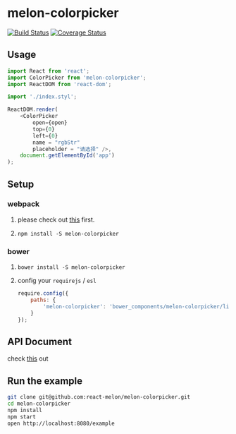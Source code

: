 # melon-colorpicker

[![Build Status](https://travis-ci.org/react-melon/melon-colorpicker.svg?branch=master)](https://travis-ci.org/react-melon/melon-colorpicker)
[![Coverage Status](https://coveralls.io/repos/github/react-melon/melon-colorpicker/badge.svg?branch=master)](https://coveralls.io/github/react-melon/melon-colorpicker?branch=master)

## Usage

```js
import React from 'react';
import ColorPicker from 'melon-colorpicker';
import ReactDOM from 'react-dom';

import './index.styl';

ReactDOM.render(
    <ColorPicker
        open={open}
        top={0}
        left={0}
        name = "rgbStr"
        placeholder = "请选择" />,
    document.getElementById('app')
);
```

## Setup

### webpack

1. please check out [this](https://github.com/react-melon/melon#如何在-webpack-中使用-melon) first.

2. `npm install -S melon-colorpicker`

### bower

1. `bower install -S melon-colorpicker`
2. config your `requirejs` / `esl`

    ```js
    require.config({
        paths: {
            'melon-colorpicker': 'bower_components/melon-colorpicker/lib/index'
        }
    });
    ```

## API Document

check [this](https://doc.esdoc.org/github.com/react-melon/melon-colorpicker/) out


## Run the example

```sh
git clone git@github.com:react-melon/melon-colorpicker.git
cd melon-colorpicker
npm install
npm start
open http://localhost:8080/example
```
